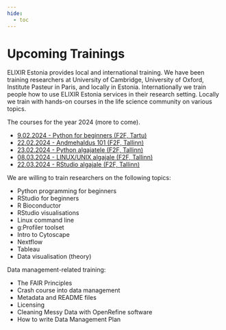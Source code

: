 ```yaml
---
hide:
  - toc
---
```

# Upcoming Trainings

ELIXIR Estonia provides local and international training. We have been training
researchers at University of Cambridge, University of Oxford, Institute Pasteur
in Paris, and locally in Estonia. Internationally we train people how to use
ELIXIR Estonia services in their research setting. Locally we train with
hands-on courses in the life science community on various topics.

The courses for the year 2024 (more to come).

* [9.02.2024 - Python for beginners (F2F, Tartu)](https://elixir.ut.ee/news/2024/01/09/Python_for_beginners_Tartu/)
* [22.02.2024 - Andmehaldus 101 (F2F, Tallinn)](https://elixir.ut.ee/news/2024/02/01/Andmehaldus_101/)
* [23.02.2024 - Python algajatele (F2F, Tallinn)](https://elixir.ut.ee/news/2024/02/01/Python_algajatele/)
* [08.03.2024 - LINUX/UNIX algajale (F2F, Tallinn)](https://elixir.ut.ee/news/2024/02/01/Unix/)
* [22.03.2024 - RStudio algajale (F2F, Tallinn)](https://elixir.ut.ee/news/2024/02/01/RStudio_algajale/)


We are willing to train researchers on the following topics:

* Python programming for beginners
* RStudio for beginners
* R Bioconductor
* RStudio visualisations
* Linux command line
* g:Profiler toolset
* Intro to Cytoscape
* Nextflow
* Tableau
* Data visualisation (theory)

Data management-related training:

* The FAIR Principles
* Crash course into data management
* Metadata and README files
* Licensing
* Cleaning Messy Data with OpenRefine software
* How to write Data Management Plan
